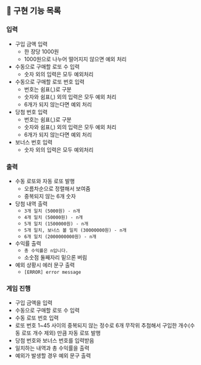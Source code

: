 ## 🔨 구현 기능 목록

### 입력

- 구입 금액 입력
    - 한 장당 1000원
    - 1000원으로 나누어 떨어지지 않으면 예외 처리
- 수동으로 구매할 로또 수 입력
  - 숫자 외의 입력은 모두 예외처리
- 수동으로 구매할 로또 번호 입력
  - 번호는 쉼표(,)로 구분
  - 숫자와 쉼표(,) 외의 입력은 모두 예외 처리
  - 6개가 되지 않는다면 예외 처리
- 당첨 번호 입력
  - 번호는 쉼표(,)로 구분
  - 숫자와 쉼표(,) 외의 입력은 모두 예외 처리
  - 6개가 되지 않는다면 예외 처리
- 보너스 번호 입력
  - 숫자 외의 입력은 모두 예외처리


### 출력


- 수동 로또와 자동 로또 발행
    - 오름차순으로 정렬해서 보여줌
    - 중복되지 않는 6개 숫자
- 당첨 내역 출력
    - `3개 일치 (5000원) - n개`
    - `4개 일치 (50000원) - n개`
    - `5개 일치 (1500000원) - n개`
    - `5개 일치, 보너스 볼 일치 (30000000원) - n개`
    - `6개 일치 (2000000000원) - n개`
- 수익률 출력
    - `총 수익률은 n입니다.`
    - 소숫점 둘째자리 밑으론 버림
- 예외 상황시 에러 문구 출력
    - `[ERROR] error message`

### 게임 진행

- 구입 금액을 입력
- 수동으로 구매할 로또 수 입력
- 수동 로또 번호 입력
- 로또 번호 1~45 사이의 중복되지 않는 정수로 6개 무작위 추첨해서 구입한 개수(수동 로또 개수 제외) 만큼 자동 로또 발행
- 당첨 번호와 보너스 번호를 입력받음
- 일치하는 내역과 총 수익률을 출력
- 예외가 발생할 경우 예외 문구 출력